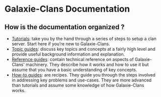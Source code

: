 # Galaxie-Clans Documentation

## How is the documentation organized ?

* [Tutorials](TUTORIAL.md): take you by the hand through a series of steps to setup a clan server. Start here if you’re new to Galaxie-Clans.
* [Topic guides](TOPIC.md): discuss key topics and concepts at a fairly high level and provide useful background information and explanation.
* [Reference guides](REFERENCE.md): contain technical reference on aspects of Galaxie-Clans' machinery. They describe how it works and how to use it but assume that you have a basic understanding of key concepts.
* [How-to guides](HOW-TO.md): are recipes. They guide you through the steps involved in addressing key problems and use-cases. They are more advanced than tutorials and assume some knowledge of how Galaxie-Clans works.
